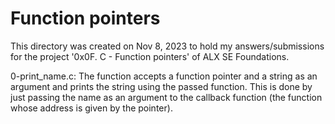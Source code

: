 <h1>Function pointers</h1>
This directory was created on Nov 8, 2023 to hold my answers/submissions for
the project '0x0F. C - Function pointers' of ALX SE Foundations.

0-print_name.c: The function accepts a function pointer and a string as an
argument and prints the string using the passed function. This is done by just
passing the name as an argument to the callback function (the function whose
address is given by the pointer).
